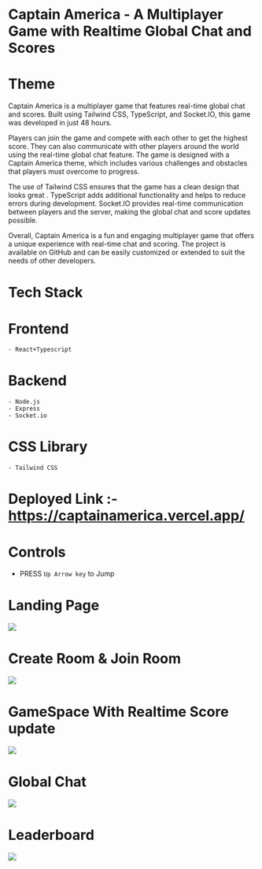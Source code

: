 # Captain America - A Multiplayer Game with Realtime Global Chat and Scores
 

# Theme 
 Captain America is a multiplayer game that features real-time global chat and scores. Built using Tailwind CSS, TypeScript, and Socket.IO, this game was developed in just 48 hours.

Players can join the game and compete with each other to get the highest score. They can also communicate with other players around the world using the real-time global chat feature. The game is designed with a Captain America theme, which includes various challenges and obstacles that players must overcome to progress.

The use of Tailwind CSS ensures that the game has a clean  design that looks great . TypeScript adds additional functionality and helps to reduce errors during development. Socket.IO provides real-time communication between players and the server, making the global chat and score updates possible.

Overall, Captain America is a fun and engaging multiplayer game that offers a unique experience with real-time chat and scoring. The project is available on GitHub and can be easily customized or extended to suit the needs of other developers.


# Tech Stack
   # Frontend
    - React+Typescript

   # Backend
    - Node.js
    - Express
    - Socket.io

   # CSS Library
    - Tailwind CSS

 # Deployed Link :- https://captainamerica.vercel.app/

 # Controls
  - PRESS `Up Arrow key` to Jump
  
# Landing Page 
<img src="https://res.cloudinary.com/dq674z2lp/image/upload/v1681144295/mobile_3_ty3cgl.png"></img>


# Create Room & Join Room 
<img src="https://res.cloudinary.com/dq674z2lp/image/upload/v1681144284/mobile_4_zhiomw.png"></img>



# GameSpace With Realtime Score update
<img src="https://res.cloudinary.com/dq674z2lp/image/upload/v1681144285/mobile_5_usvxm5.png"></img>

# Global Chat
<img src="https://res.cloudinary.com/dq674z2lp/image/upload/v1681144284/mobile_6_gtyxvp.png"></img>

# Leaderboard
<img src="https://res.cloudinary.com/dq674z2lp/image/upload/v1681144284/mobile_8_cxy5qc.png"></img>


